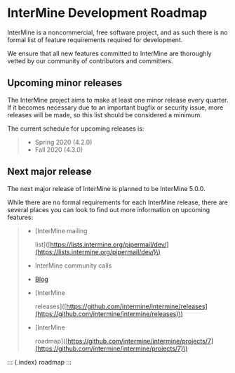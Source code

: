 # InterMine Development Roadmap

InterMine is a noncommercial, free software project, and as such there is no formal list of feature requirements required for development.

We ensure that all new features committed to InterMine are thoroughly vetted by our community of contributors and committers.

## Upcoming minor releases

The InterMine project aims to make at least one minor release every quarter. If it becomes necessary due to an important bugfix or security issue, more releases will be made, so this list should be considered a minimum.

The current schedule for upcoming releases is:

> * Spring 2020 \(4.2.0\)
> * Fall 2020 \(4.3.0\)

## Next major release

The next major release of InterMine is planned to be InterMine 5.0.0.

While there are no formal requirements for each InterMine release, there are several places you can look to find out more information on upcoming features:

> * \[InterMine mailing
>
>   list\]\([https://lists.intermine.org/pipermail/dev/](https://lists.intermine.org/pipermail/dev/)\)
>
> * InterMine community calls
> * [Blog](https://intermineorg.wordpress.com/tag/release-notes/)
> * \[InterMine
>
>   releases\]\([https://github.com/intermine/intermine/releases](https://github.com/intermine/intermine/releases)\)
>
> * \[InterMine
>
>   roadmap\]\([https://github.com/intermine/intermine/projects/7](https://github.com/intermine/intermine/projects/7)\)

::: {.index} roadmap :::

